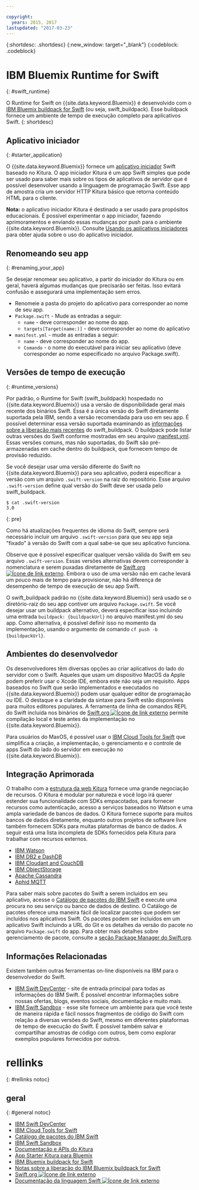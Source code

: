 ```yaml
---

copyright:
  years: 2015, 2017
lastupdated: "2017-03-23"
---
```


{:shortdesc: .shortdesc}
{:new_window: target="_blank"}
{:codeblock: .codeblock}

# IBM Bluemix Runtime for Swift
{: #swift_runtime}

O Runtime for Swift on {{site.data.keyword.Bluemix}} é desenvolvido com o [IBM Bluemix buildpack for Swift](https://github.com/IBM-Swift/swift-buildpack)
(ou seja, swift_buildpack).
Esse buildpack fornece um ambiente de tempo de execução completo para aplicativos Swift.
{: shortdesc}

## Aplicativo iniciador
{: #starter_application}

O {{site.data.keyword.Bluemix}} fornece um [aplicativo
iniciador](https://github.com/IBM-Bluemix/Kitura-Starter) Swift baseado no Kitura. O app iniciador Kitura é um app Swift
simples que pode ser usado para saber mais sobre os tipos de aplicativos de servidor que
é possível desenvolver usando a linguagem de programação Swift. Esse app de amostra
cria um servidor HTTP Kitura básico que retorna conteúdo HTML para o cliente.

**Nota:** o aplicativo iniciador Kitura é destinado a ser usado para
propósitos educacionais. É possível experimentar o app iniciador, fazendo aprimoramentos e
enviando essas mudanças por push para o ambiente {{site.data.keyword.Bluemix}}. Consulte [Usando os aplicativos iniciadores](../../cfapps/starter_app_usage.html) para obter ajuda sobre o uso
do aplicativo iniciador.

## Renomeando seu app
{: #renaming_your_app}

Se desejar renomear seu aplicativo, a partir do iniciador do Kitura ou em geral, haverá algumas
mudanças que precisarão ser feitas. Isso evitará confusão e assegurará uma
implementação sem erros.

- Renomeie a pasta do projeto do aplicativo para corresponder ao nome de seu app.
- `Package.swift` - Mude as entradas a seguir:
    - `name` - deve corresponder ao nome do app.
    - `targets[Target(name:)]` - deve corresponder ao nome do aplicativo
- `manifest.yml` - mude as entradas a seguir:
    - `name` - deve corresponder ao nome do app.
    - `Comando` - o nome do executável para iniciar seu aplicativo (deve corresponder ao
nome especificado no arquivo Package.swift).

## Versões de tempo de execução
{: #runtime_versions}

Por padrão, o Runtime for Swift (swift_buildpack) hospedado no {{site.data.keyword.Bluemix}} usa a versão de disponibilidade geral mais recente dos binários Swift. Essa é a única versão do Swift diretamente suportada pela IBM, sendo a versão recomendada para uso em seu app. É possível determinar essa versão suportada examinando as [informações sobre a liberação mais recentes](https://github.com/IBM-Swift/swift-buildpack/releases) do swift_buildpack. O buildpack pode listar outras versões do Swift conforme mostradas em seu arquivo [manifest.yml](https://github.com/IBM-Swift/swift-buildpack/blob/master/manifest.yml). Essas versões comuns, mas não suportadas, do Swift são pré-armazenadas em cache dentro do buildpack, que fornecem tempo de provisão reduzido.

Se você desejar usar uma versão diferente do Swift no {{site.data.keyword.Bluemix}} para seu aplicativo, poderá especificar a versão com um arquivo `.swift-version` na raiz do repositório. Esse arquivo `.swift-version` define qual versão do Swift deve ser usada pelo swift_buildpack.

```
$ cat .swift-version
3.0
```
{: pre}

Como há atualizações frequentes de idioma do Swift, sempre será necessário incluir um arquivo `.swift-version` para que seu app seja "fixado" à versão do Swift com a
qual sabe-se que seu aplicativo funciona.

Observe que é possível especificar qualquer versão válida do Swift em seu arquivo
`.swift-version`. Essas versões alternativas devem corresponder à nomenclatura e serem puxadas diretamente de [Swift.org ![Ícone de link externo](../../icons/launch-glyph.svg "Ícone de link externo")](https://swift.org/download/). Embora o uso de uma versão
não em cache levará um pouco mais de tempo para provisionar, não há diferença de
desempenho de tempo de execução de seu app Swift.

O swift_buildpack padrão no {{site.data.keyword.Bluemix}} será usado se o
diretório-raiz do seu app contiver um arquivo `Package.swift`.  Se
você desejar usar um buildpack alternativo, deverá especificar isso
incluindo uma entrada
`buildpack: {buildpackUrl}` no arquivo manifest.yml do seu app. Como
alternativa, é possível definir isso no momento da implementação, usando o
argumento de comando `cf push -b {buildpackUrl}`.


## Ambientes do desenvolvedor

Os desenvolvedores têm diversas opções ao criar aplicativos do lado do servidor com
o Swift. Aqueles que usam um dispositivo MacOS da Apple podem preferir usar o Xcode IDE,
embora este não seja um requisito.  Apps baseados no Swift que serão implementados e
executados no {{site.data.keyword.Bluemix}} podem usar qualquer editor de
programação ou IDE.  O destaque e a claridade da sintaxe para Swift estão disponíveis para
muitos editores populares. A ferramenta de linha de comandos REPL do Swift incluída nos binários de [Swift.org ![Ícone de link externo](../../icons/launch-glyph.svg "Ícone de link externo")](https://swift.org/) permite compilação local e teste antes da implementação no {{site.data.keyword.Bluemix}}.

Para usuários do MaxOS, é possível usar o [IBM
Cloud Tools for Swift](http://cloudtools.bluemix.net/) que simplifica a criação, a implementação, o gerenciamento e o
controle de apps Swift do lado do servidor em execução no {{site.data.keyword.Bluemix}}.  


## Integração Aprimorada

O trabalho com a [estrutura da web Kitura](http://ibm-swift.github.io/Kitura/) fornece uma grande negociação de recursos. O Kitura é modular por natureza e você logo irá querer estender sua funcionalidade com SDKs empacotados, para fornecer recursos como autenticação, acesso a serviços baseados no Watson e uma ampla variedade de bancos de dados.  O Kitura fornece suporte para muitos bancos de dados diretamente, enquanto outros projetos de software livre também fornecem SDKs para muitas plataformas de banco de dados. A seguir está uma lista incompleta de SDKs fornecidos pela Kitura para trabalhar com recursos externos.

- [IBM Watson](https://swiftpkgs.ng.bluemix.net/package/IBM-Swift/swift-watson-sdk)
- [IBM DB2 e DashDB](https://swiftpkgs.ng.bluemix.net/package/IBM-DTeam/swift-for-db2)
- [IBM Cloudant and CouchDB](https://swiftpkgs.ng.bluemix.net/package/cloudant/swift-cloudant)
- [IBM ObjectStorage](https://swiftpkgs.ng.bluemix.net/package/ibm-bluemix-mobile-services/bluemix-objectstorage-serversdk-swift)
- [Apache Cassandra](https://swiftpkgs.ng.bluemix.net/package/IBM-Swift/Kassandra)
- [Aphid MQTT](https://swiftpkgs.ng.bluemix.net/package/IBM-Swift/Aphid)

Para saber mais sobre pacotes do Swift a serem incluídos em seu aplicativo, acesse o [Catálogo de pacotes do IBM Swift](https://swiftpkgs.ng.bluemix.net/) e execute uma procura no seu serviço ou banco de dados de destino. O Catálogo de pacotes oferece uma maneira fácil de localizar pacotes que podem ser incluídos nos aplicativos Swift. Os pacotes podem ser incluídos em um aplicativo Swift incluindo a URL do Git e os detalhes da versão do pacote no arquivo `Package.swift` do app. Para obter mais detalhes sobre gerenciamento de pacote, consulte a [seção Package Manager do Swift.org](https://swift.org/package-manager/).


## Informações Relacionadas

Existem também outras ferramentas on-line disponíveis na IBM para o desenvolvedor do Swift.
- [IBM Swift DevCenter](https://developer.ibm.com/swift/) -
site de entrada principal para todas as informações do IBM Swift. É possível encontrar informações sobre nossas ofertas, blogs, eventos sociais, documentação e muito mais.
- [IBM Swift Sandbox](https://swiftlang.ng.bluemix.net/) - esse
site fornece um ambiente para que você teste de maneira rápida e fácil nossos fragmentos
de código do Swift com relação a diversas versões do Swift, mesmo em diferentes
plataformas de tempo de execução do Swift. É possível também salvar e compartilhar
amostras de código com outros, bem como explorar exemplos populares fornecidos por outros.


# rellinks
{: #rellinks notoc}
## geral
{: #general notoc}
* [IBM Swift DevCenter](https://developer.ibm.com/swift/)
* [IBM Cloud Tools for Swift](http://cloudtools.bluemix.net/)
* [Catálogo de pacotes do IBM Swift](https://swiftpkgs.ng.bluemix.net/)
* [IBM Swift Sandbox](https://swiftlang.ng.bluemix.net/)
* [Documentação e APIs do Kitura](http://ibm-swift.github.io/Kitura/)
* [App Starter Kitura para Bluemix](https://github.com/IBM-Bluemix/Kitura-Starter)
* [IBM Bluemix buildpack for Swift](https://github.com/IBM-Swift/swift-buildpack)
* [Notas sobre a liberação
do IBM Bluemix buildpack for Swift](https://github.com/IBM-Swift/swift-buildpack/releases)
* [Swift.org ![Ícone de link externo](../../icons/launch-glyph.svg "Ícone de link externo")](https://swift.org/)
* [Documentação da linguagem Swift ![Ícone de link externo](../../icons/launch-glyph.svg "Ícone de link externo")](https://swift.org/documentation)
